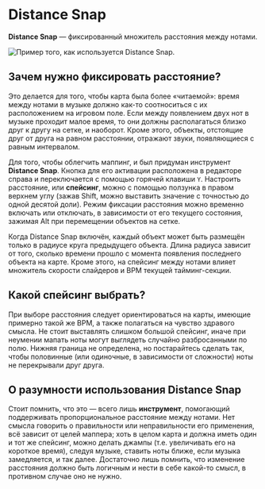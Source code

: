 # Distance Snap

**Distance Snap** — фиксированный множитель расстояния между нотами.

![Пример того, как используется Distance Snap.](img/Beatspacing-RU.jpg "Пример того, как используется Distance Snap.")

## Зачем нужно фиксировать расстояние?

Это делается для того, чтобы карта была более «читаемой»: время между нотами в музыке должно как-то соотноситься с их расположением на игровом поле. Если между появлением двух нот в музыке проходит малое время, то они должны располагаться близко друг к другу на сетке, и наоборот. Кроме этого, объекты, отстоящие друг от друга на равном расстоянии, отражают звуки, появляющиеся с равным интервалом.

Для того, чтобы облегчить маппинг, и был придуман инструмент **Distance Snap**. Кнопка для его активации расположена в редакторе справа и переключается с помощью горячей клавиши `Y`. Настроить расстояние, или **спейсинг**, можно с помощью ползунка в правом верхнем углу (зажав Shift, можно выставить значение с точностью до одной десятой доли). Режим фиксации расстояния можно временно включать или отключать, в зависимости от его текущего состояния, зажимая Alt при перемещении объектов на сетке.

Когда Distance Snap включён, каждый объект может быть размещён только в радиусе круга предыдущего объекта. Длина радиуса зависит от того, сколько времени прошло с момента появления последнего объекта на карте. Кроме этого, на спейсинг между нотами влияет множитель скорости слайдеров и BPM текущей тайминг-секции.

## Какой спейсинг выбрать?

При выборе расстояния следует ориентироваться на карты, имеющие примерно такой же BPM, а также полагаться на чувство здравого смысла. Не стоит выставлять слишком большой спейсинг, иначе при неумении мапать ноты могут выглядеть случайно разбросанными по полю. Нижняя граница не определена, но постарайтесь сделать так, чтобы половинные (или одиночные, в зависимости от сложности) ноты не перекрывали друг друга.

## О разумности использования Distance Snap

Стоит помнить, что это — всего лишь **инструмент**, помогающий поддерживать пропорциональное расстояние между нотами. Нет смысла говорить о правильности или неправильности его применения, всё зависит от целей маппера; хоть в целом карта и должна иметь один и тот же спейсинг, можно делать джампы (т.е. увеличивать его на короткое время), следуя музыке, ставить ноты ближе, если музыка замедляется, и так далее. Достаточно лишь помнить, что изменение расстояния должно быть логичным и нести в себе какой-то смысл, в противном случае оно не нужно.
